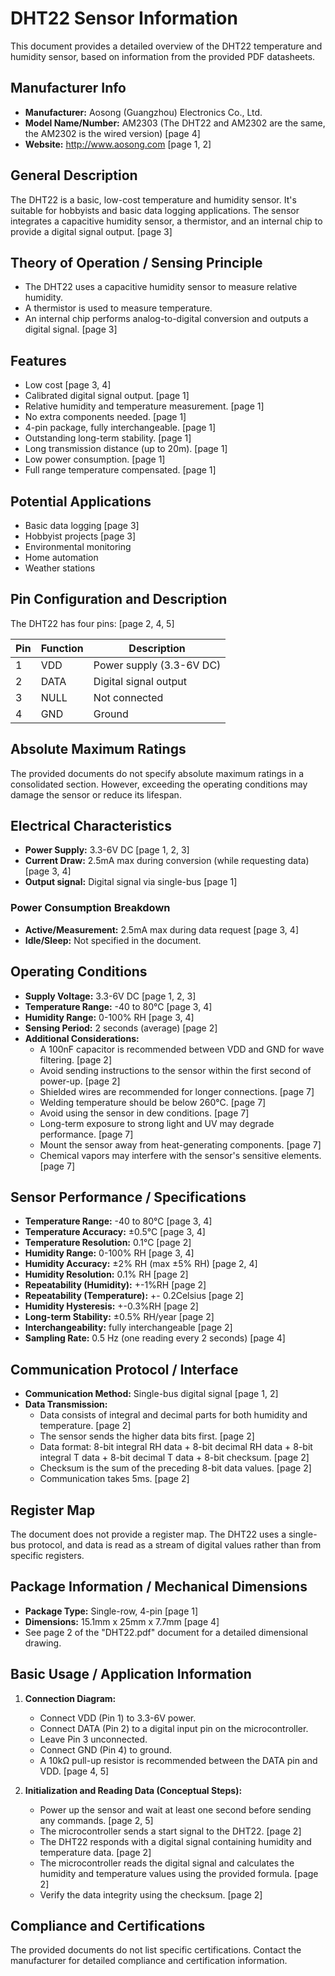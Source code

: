 # DHT22 Sensor Information

This document provides a detailed overview of the DHT22 temperature and humidity sensor, based on information from the provided PDF datasheets.

## Manufacturer Info

* **Manufacturer:** Aosong (Guangzhou) Electronics Co., Ltd.
* **Model Name/Number:** AM2303 (The DHT22 and AM2302 are the same, the AM2302 is the wired version) [page 4]
* **Website:** http://www.aosong.com [page 1, 2]

## General Description

The DHT22 is a basic, low-cost temperature and humidity sensor. It's suitable for hobbyists and basic data logging applications. The sensor integrates a capacitive humidity sensor, a thermistor, and an internal chip to provide a digital signal output. [page 3]

## Theory of Operation / Sensing Principle

* The DHT22 uses a capacitive humidity sensor to measure relative humidity.
* A thermistor is used to measure temperature.
* An internal chip performs analog-to-digital conversion and outputs a digital signal. [page 3]

## Features

* Low cost [page 3, 4]
* Calibrated digital signal output. [page 1]
* Relative humidity and temperature measurement. [page 1]
* No extra components needed. [page 1]
* 4-pin package, fully interchangeable. [page 1]
* Outstanding long-term stability. [page 1]
* Long transmission distance (up to 20m). [page 1]
* Low power consumption. [page 1]
* Full range temperature compensated. [page 1]

## Potential Applications

* Basic data logging [page 3]
* Hobbyist projects [page 3]
* Environmental monitoring
* Home automation
* Weather stations

## Pin Configuration and Description

The DHT22 has four pins: [page 2, 4, 5]

| Pin | Function           | Description                                    |
| --- | ------------------ | ---------------------------------------------- |
| 1   | VDD                | Power supply (3.3-6V DC)                         |
| 2   | DATA               | Digital signal output                          |
| 3   | NULL               | Not connected                                  |
| 4   | GND                | Ground                                         |

## Absolute Maximum Ratings

The provided documents do not specify absolute maximum ratings in a consolidated section. However, exceeding the operating conditions may damage the sensor or reduce its lifespan.

## Electrical Characteristics

* **Power Supply:** 3.3-6V DC [page 1, 2, 3]
* **Current Draw:** 2.5mA max during conversion (while requesting data) [page 3, 4]
* **Output signal:** Digital signal via single-bus [page 1]

### Power Consumption Breakdown

* **Active/Measurement:** 2.5mA max during data request [page 3, 4]
* **Idle/Sleep:** Not specified in the document.

## Operating Conditions

* **Supply Voltage:** 3.3-6V DC [page 1, 2, 3]
* **Temperature Range:** -40 to 80°C [page 3, 4]
* **Humidity Range:** 0-100% RH [page 3, 4]
* **Sensing Period:** 2 seconds (average) [page 2]
* **Additional Considerations:**
    * A 100nF capacitor is recommended between VDD and GND for wave filtering. [page 2]
    * Avoid sending instructions to the sensor within the first second of power-up. [page 2]
    * Shielded wires are recommended for longer connections. [page 7]
    * Welding temperature should be below 260°C. [page 7]
    * Avoid using the sensor in dew conditions. [page 7]
    * Long-term exposure to strong light and UV may degrade performance. [page 7]
    * Mount the sensor away from heat-generating components. [page 7]
    * Chemical vapors may interfere with the sensor's sensitive elements. [page 7]

## Sensor Performance / Specifications

* **Temperature Range:** -40 to 80°C [page 3, 4]
* **Temperature Accuracy:** ±0.5°C [page 3, 4]
* **Temperature Resolution:** 0.1°C [page 2]
* **Humidity Range:** 0-100% RH [page 3, 4]
* **Humidity Accuracy:** ±2% RH (max ±5% RH) [page 2, 4]
* **Humidity Resolution:** 0.1% RH [page 2]
* **Repeatability (Humidity):** +-1%RH [page 2]
* **Repeatability (Temperature):** +- 0.2Celsius [page 2]
* **Humidity Hysteresis:** +-0.3%RH [page 2]
* **Long-term Stability:** ±0.5% RH/year [page 2]
* **Interchangeability:** fully interchangeable [page 2]
* **Sampling Rate:** 0.5 Hz (one reading every 2 seconds) [page 4]

## Communication Protocol / Interface

* **Communication Method:** Single-bus digital signal [page 1, 2]
* **Data Transmission:**
    * Data consists of integral and decimal parts for both humidity and temperature. [page 2]
    * The sensor sends the higher data bits first. [page 2]
    * Data format: 8-bit integral RH data + 8-bit decimal RH data + 8-bit integral T data + 8-bit decimal T data + 8-bit checksum. [page 2]
    * Checksum is the sum of the preceding 8-bit data values. [page 2]
    * Communication takes 5ms. [page 2]

## Register Map

The document does not provide a register map. The DHT22 uses a single-bus protocol, and data is read as a stream of digital values rather than from specific registers.

## Package Information / Mechanical Dimensions

* **Package Type:** Single-row, 4-pin [page 1]
* **Dimensions:** 15.1mm x 25mm x 7.7mm [page 4]
* See page 2 of the "DHT22.pdf" document for a detailed dimensional drawing.

## Basic Usage / Application Information

1.  **Connection Diagram:**
    * Connect VDD (Pin 1) to 3.3-6V power.
    * Connect DATA (Pin 2) to a digital input pin on the microcontroller.
    * Leave Pin 3 unconnected.
    * Connect GND (Pin 4) to ground.
    * A 10kΩ pull-up resistor is recommended between the DATA pin and VDD. [page 4, 5]

2.  **Initialization and Reading Data (Conceptual Steps):**
    * Power up the sensor and wait at least one second before sending any commands. [page 2, 5]
    * The microcontroller sends a start signal to the DHT22. [page 2]
    * The DHT22 responds with a digital signal containing humidity and temperature data. [page 2]
    * The microcontroller reads the digital signal and calculates the humidity and temperature values using the provided formula. [page 2]
    * Verify the data integrity using the checksum. [page 2]

## Compliance and Certifications

The provided documents do not list specific certifications. Contact the manufacturer for detailed compliance and certification information.
